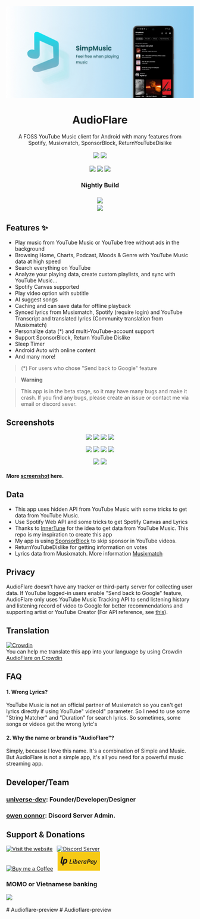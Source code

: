 
<div align="center">
	<img src="https://raw.githubusercontent.com/UniVerseCorp/AudioFlare/dev/fastlane/metadata/android/en-US/images/featureGraphic.png">
<h1>AudioFlare</h1>A FOSS YouTube Music client for Android with many features from<br>Spotify, Musixmatch, SponsorBlock, ReturnYouTubeDislike<br>
<br>
<a href="https://github.com/UniVerseCorp/AudioFlare/releases"><img src="https://img.shields.io/github/v/release/UniVerseCorp/AudioFlare"></a>
<a href="https://github.com/UniVerseCorp/AudioFlare/releases"><img src="https://img.shields.io/github/downloads/UniVerseCorp/AudioFlare/total"></a>
<br>
<br>
<a href="https://apt.izzysoft.de/packages/com.universe.audioflare/"><img src="https://gitlab.com/IzzyOnDroid/repo/-/raw/master/assets/IzzyOnDroid.png" height="80"></a>
<a href="https://f-droid.org/en/packages/com.universe.audioflare/"><img src="https://fdroid.gitlab.io/artwork/badge/get-it-on.png" height="80"></a>
<a href="https://github.com/UniVerseCorp/AudioFlare/releases"><img src="https://raw.githubusercontent.com/NeoApplications/Neo-Backup/034b226cea5c1b30eb4f6a6f313e4dadcbb0ece4/badge_github.png" height="80"></a>
<h3>Nightly Build<h3>
<a href="https://nightly.link/UniVerseCorp/AudioFlare/workflows/android/dev/app.zip"><img src="https://github.com/UniVerseCorp/AudioFlare/actions/workflows/android.yml/badge.svg"></a><br/>
<a href="https://nightly.link/UniVerseCorp/AudioFlare/workflows/android/dev/app.zip"><img src="https://raw.githubusercontent.com/NeoApplications/Neo-Backup/034b226cea5c1b30eb4f6a6f313e4dadcbb0ece4/badge_github.png" height="80"></a>
</div>
	
## Features ✨️

- Play music from YouTube Music or YouTube free without ads in the background
- Browsing Home, Charts, Podcast, Moods & Genre with YouTube Music data at high speed
- Search everything on YouTube
- Analyze your playing data, create custom playlists, and sync with YouTube Music...
- Spotify Canvas supported
- Play video option with subtitle
- AI suggest songs
- Caching and can save data for offline playback
- Synced lyrics from Musixmatch, Spotify (require login) and YouTube Transcript and translated lyrics (Community translation from Musixmatch)
- Personalize data (*) and multi-YouTube-account support
- Support SponsorBlock, Return YouTube Dislike
- Sleep Timer
- Android Auto with online content
- And many more!

> (*) For users who chose "Send back to Google" feature

> **Warning**

>This app is in the beta stage, so it may have many bugs and make it crash. If you find any bugs,
> please create an issue or contact me via email or discord sever.

## Screenshots

<p align="center">  
  <img src="https://github.com/UniVerseCorp/AudioFlare/blob/jetpack_compose/asset/screenshot/2.jpg?raw=true" width="200" />  
  <img src="https://github.com/UniVerseCorp/AudioFlare/blob/jetpack_compose/asset/screenshot/3.jpg?raw=true" width="200" />  
   <img src="https://github.com/UniVerseCorp/AudioFlare/blob/jetpack_compose/asset/screenshot/4.jpg?raw=true" width="200" />  
   <img src="https://github.com/UniVerseCorp/AudioFlare/blob/jetpack_compose/asset/screenshot/5.jpg?raw=true" width="200" />  
</p>  
<p align="center">  
  <img src="https://github.com/UniVerseCorp/AudioFlare/blob/jetpack_compose/asset/screenshot/6.jpg?raw=true" width="200" />  
  <img src="https://github.com/UniVerseCorp/AudioFlare/blob/jetpack_compose/asset/screenshot/7.jpg?raw=true" width="200" />  
   <img src="https://github.com/UniVerseCorp/AudioFlare/blob/jetpack_compose/asset/screenshot/8.jpg?raw=true" width="200" />  
   <img src="https://github.com/UniVerseCorp/AudioFlare/blob/jetpack_compose/asset/screenshot/9.jpg?raw=true" width="200" />  
</p> 
<p align="center">  
  <img src="https://github.com/UniVerseCorp/AudioFlare/blob/jetpack_compose/asset/screenshot/10.jpg?raw=true" width="200" />  
  <img src="https://github.com/UniVerseCorp/AudioFlare/blob/jetpack_compose/asset/screenshot/11.jpg?raw=true" width="200" /> 
</p>  

#### More [screenshot](https://photos.app.goo.gl/AbieoXG5ctDrpwzp7) here.

## Data

- This app uses hidden API from YouTube Music with some tricks to get data from YouTube Music.
- Use Spotify Web API and some tricks to get Spotify Canvas and Lyrics 
- Thanks to [InnerTune](https://github.com/z-huang/InnerTune/) for the idea to get data from YouTube Music. This repo is my inspiration to create this app
- My app is using [SponsorBlock](https://sponsor.ajay.app/) to skip sponsor in YouTube videos.
- ReturnYouTubeDislike for getting information on votes
- Lyrics data from Musixmatch. More information [Musixmatch](https://developer.musixmatch.com/)

## Privacy

AudioFlare doesn't have any tracker or third-party server for collecting user data. If YouTube
logged-in users enable "Send back to Google" feature, AudioFlare only uses YouTube Music Tracking API
to send listening history and listening record of video to Google for better recommendations and
supporting artist or YouTube Creator (For API reference,
see [this](https://github.com/UniVerseCorp/AudioFlare/blob/13f7ab6e5fa521b62a9fd31a1cefdc2787a1a8af/kotlinYtmusicScraper/src/main/java/com/universe/kotlinytmusicscraper/Ytmusic.kt#L639C4-L666C1)).

## Translation

[![Crowdin](https://badges.crowdin.net/audioflare/localized.svg)](https://crowdin.com/project/audioflare)  
You can help me translate this app into your language by using Crowdin [AudioFlare on Crowdin](https://crowdin.com/project/audioflare)

## FAQ

#### 1. Wrong Lyrics?

YouTube Music is not an official partner of Musixmatch so you can't get lyrics directly if using YouTube"
videoId" parameter. So I need to use some "String Matcher" and "Duration" for search lyrics. So
sometimes, some songs or videos get the wrong lyric's

#### 2. Why the name or brand is "AudioFlare"?

Simply, because I love this name. It's a combination of Simple and Music. But AudioFlare is not a simple app, it's all you need for a powerful music streaming app.

## Developer/Team

### [universe-dev](https://github.com/UniVerseCorp/AudioFlare): Founder/Developer/Designer 

### [owen connor](https://github.com/owencz1998): Discord Server Admin. 

## Support & Donations
<div align="left">
<a href="https://audioflare.vercel.app/"><img alt="Visit the website" height="50" src="https://cdn.jsdelivr.net/npm/@intergrav/devins-badges@3/assets/cozy/documentation/website_vector.svg"></a>
&nbsp;
<a href="https://discord.gg/Rq5tWVM9Hg"><img alt="Discord Server" height="50" src="https://cdn.jsdelivr.net/npm/@intergrav/devins-badges@3/assets/cozy/social/discord-plural_vector.svg"></a>
&nbsp;
<br>
<a href="https://www.buymeacoffee.com/universe"><img alt="Buy me a Coffee" height="50" src="https://cdn.jsdelivr.net/npm/@intergrav/devins-badges@3/assets/cozy/donate/buymeacoffee-singular_vector.svg"></a>
&nbsp;
<a href="https://liberapay.com/universe/"><img alt="liberapay" height="50"
src="https://raw.githubusercontent.com/liberapay/liberapay.com/master/www/assets/liberapay/logo-v2_black-on-yellow.svg"></a>
<div/>

### MOMO or Vietnamese banking
<p float="left">
	<img src="https://github.com/UniVerseCorp/AudioFlare/blob/dev/asset/52770992.jpg?raw=true" width="300">
</p>
#   A u d i o f l a r e - p r e v i e w 
 
 #   A u d i o f l a r e - p r e v i e w 
 
 